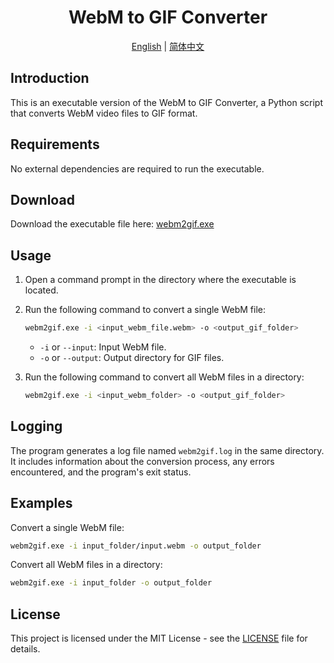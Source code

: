 <div align="center">

# WebM to GIF Converter
[English](README.md) | [简体中文](README_zh.md)

</div>


## Introduction

This is an executable version of the WebM to GIF Converter, a Python script that converts WebM video files to GIF format.

## Requirements

No external dependencies are required to run the executable. 

## Download

Download the executable file here: [webm2gif.exe](webm2gif.exe)

## Usage

1. Open a command prompt in the directory where the executable is located.

2. Run the following command to convert a single WebM file:
   ```bash
   webm2gif.exe -i <input_webm_file.webm> -o <output_gif_folder>
   ```
   - `-i` or `--input`: Input WebM file.
   - `-o` or `--output`: Output directory for GIF files.

3. Run the following command to convert all WebM files in a directory:
   ```bash
   webm2gif.exe -i <input_webm_folder> -o <output_gif_folder>
   ```

## Logging

The program generates a log file named `webm2gif.log` in the same directory. It includes information about the conversion process, any errors encountered, and the program's exit status.

## Examples

Convert a single WebM file:
```bash
webm2gif.exe -i input_folder/input.webm -o output_folder
```

Convert all WebM files in a directory:
```bash
webm2gif.exe -i input_folder -o output_folder
```

## License

This project is licensed under the MIT License - see the [LICENSE](LICENSE) file for details.
